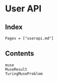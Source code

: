 # User API

## Index

```@index
Pages = ["userapi.md"]
```

## Contents

```@docs
muse
MuseResult
TuringMuseProblem
```


